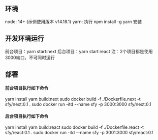 ## 环境
node: 14+ (示例使用版本 v14.18.1)
yarn: 执行 npm install -g yarn 安装

## 开发环境运行
前台项目：yarn start:next
后台项目：yarn start:react
注：2个项目都是使用3000端口，不可同时运行

## 部署
#### 前台项目执行如下命令
yarn install
yarn build:next
sudo docker build -f ./Dockerfile.next -t sfy/next:0.1 .
sudo docker run -itd --name sfy -p 3000:3000 sfy/next:0.1

#### 后台项目执行如下命令
yarn install
yarn build:react
sudo docker build -f ./Dockerfile.react -t sfy/react:0.1 .
sudo docker run -itd --name sfy -p 3001:3000 sfy/react:0.1